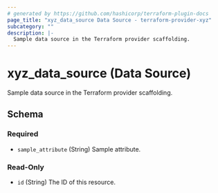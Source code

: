 ```yaml
---
# generated by https://github.com/hashicorp/terraform-plugin-docs
page_title: "xyz_data_source Data Source - terraform-provider-xyz"
subcategory: ""
description: |-
  Sample data source in the Terraform provider scaffolding.
---
```


# xyz_data_source (Data Source)

Sample data source in the Terraform provider scaffolding.



<!-- schema generated by tfplugindocs -->
## Schema

### Required

- `sample_attribute` (String) Sample attribute.

### Read-Only

- `id` (String) The ID of this resource.



